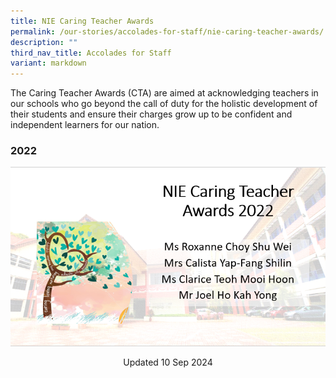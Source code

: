 ```yaml
---
title: NIE Caring Teacher Awards
permalink: /our-stories/accolades-for-staff/nie-caring-teacher-awards/
description: ""
third_nav_title: Accolades for Staff
variant: markdown
---
```

The Caring Teacher Awards (CTA) are aimed at acknowledging teachers in our schools who go beyond the call of duty for the holistic development of their students and ensure their charges grow up to be confident and independent learners for our nation.

### 2022

![](/images/Caring%20Teacher%20NIE%202022.png)

<center> Updated 10 Sep 2024 </center>
